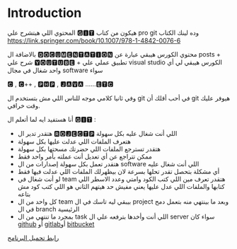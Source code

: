 # Introduction

المحتوي اللي هيتشرح علي 🅶🅸🆃 هيكون من كتاب pro git وده لينك الكتاب
https://link.springer.com/book/10.1007/978-1-4842-0076-6 

بالاضافة ال 🅳🅾🅲🆄🅼🅴🅽🆃🅰🆃🅸🅾🅽 
محتوي الكورس هيبقي عبارة عن posts + شرح علي 🆈🅾🆄🆃🆄🅱🅴 + تطبيق عملي علي visual studio 
الكورس هيبقي لي أي واحد شغال في مجال software سواء

 🅲 , 🅲++ , 🅿🅷🅿 , 🅹🅰🆅🅰 ……🅴🆃🅲


وفي ثانيا كلامي موجه للناس اللي مش بتستخدم ال git في أحب أقلك أن git هيوفر عليك وقت خرافي. 

أنا هستفيد ايه لما أتعلم ال 🅶🅸🆃 :
- هتقدر تدير ال 🆁🅾🅹🅴🅲🆃🅿 اللي أنت شغال عليه بكل سهولة
- هتعرف  الملفات اللي عدلت عليها بكل سهولة
- هتقدر تسترجع الملفات اللي حضرتك مسحتها بكل سهولة 
- ممكن تتراجع عن أي تعديل أنت عملته بأمر واحد فقط
- هتقدر تعمل بكل سهولة إصدارات من ال software اللي أنت شغال عليه
- أي مشكلة بتحصل تقدر تحلها بسرعة لان بيظهرلك الملفات اللي عدلت فيها فقط
- لو أنت شغال في team هتقدر تعرف مين اللي كتب الكود وامتي وعدد الاسطر اللي كتابها والملفات اللي عدل عليها يعني مفيش حد هيتهم الثاني هو اللي كتب كود مش بتاعه
- كل واحد من ال team بيبقي ليه تاسك في ال project وبعد ما بينتهي منه بتعمل دمح في ال branch الرئيسية
- بمجرد ما تنتهي من ال task اللي أنت وأخدها بترفعه علي ال server سواء كان 
[github](https://www.github.com/) أو [gitlab](https://www.gitlab.com/)أو 
[bitbucket](https://www.bitbucket.org/)

[رابط تحميل البرنامج](https://git-scm.com/download/win/)



